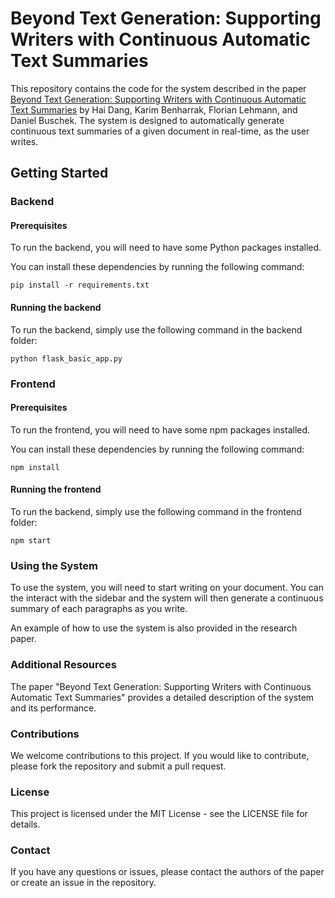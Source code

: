 # Beyond Text Generation: Supporting Writers with Continuous Automatic Text Summaries

This repository contains the code for the system described in the paper [Beyond Text Generation: Supporting Writers with Continuous Automatic Text Summaries](https://dl.acm.org/doi/abs/10.1145/3526113.3545672) by Hai Dang, Karim Benharrak, Florian Lehmann, and Daniel Buschek. The system is designed to automatically generate continuous text summaries of a given document in real-time, as the user writes.

## Getting Started

### Backend

#### Prerequisites

To run the backend, you will need to have some Python packages installed.

You can install these dependencies by running the following command:

```
pip install -r requirements.txt
```

#### Running the backend

To run the backend, simply use the following command in the backend folder:

```
python flask_basic_app.py
```

### Frontend

#### Prerequisites

To run the frontend, you will need to have some npm packages installed.

You can install these dependencies by running the following command:

```
npm install
```

#### Running the frontend

To run the backend, simply use the following command in the frontend folder:

```
npm start
```

### Using the System

To use the system, you will need to start writing on your document. You can the interact with the sidebar and the system will then generate a continuous summary of each paragraphs as you write.

An example of how to use the system is also provided in the research paper.

### Additional Resources

The paper "Beyond Text Generation: Supporting Writers with Continuous Automatic Text Summaries" provides a detailed description of the system and its performance.

### Contributions

We welcome contributions to this project. If you would like to contribute, please fork the repository and submit a pull request.

### License

This project is licensed under the MIT License - see the LICENSE file for details.

### Contact

If you have any questions or issues, please contact the authors of the paper or create an issue in the repository.

